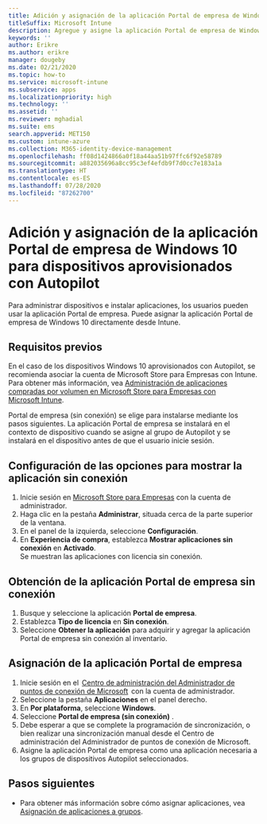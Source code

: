 ```yaml
---
title: Adición y asignación de la aplicación Portal de empresa de Windows 10 para dispositivos aprovisionados con Autopilot
titleSuffix: Microsoft Intune
description: Agregue y asigne la aplicación Portal de empresa de Windows 10 a Intune para dispositivos aprovisionados con Autopilot.
keywords: ''
author: Erikre
ms.author: erikre
manager: dougeby
ms.date: 02/21/2020
ms.topic: how-to
ms.service: microsoft-intune
ms.subservice: apps
ms.localizationpriority: high
ms.technology: ''
ms.assetid: ''
ms.reviewer: mghadial
ms.suite: ems
search.appverid: MET150
ms.custom: intune-azure
ms.collection: M365-identity-device-management
ms.openlocfilehash: ff08d1424866a0f18a44aa51b97ffc6f92e58789
ms.sourcegitcommit: a882035696a8cc95c3ef4efdb9f7d0cc7e183a1a
ms.translationtype: HT
ms.contentlocale: es-ES
ms.lasthandoff: 07/28/2020
ms.locfileid: "87262700"
---
```

# <a name="add-and-assign-the-windows-10-company-portal-app-for-autopilot-provisioned-devices"></a>Adición y asignación de la aplicación Portal de empresa de Windows 10 para dispositivos aprovisionados con Autopilot

Para administrar dispositivos e instalar aplicaciones, los usuarios pueden usar la aplicación Portal de empresa. Puede asignar la aplicación Portal de empresa de Windows 10 directamente desde Intune. 

## <a name="prerequisites"></a>Requisitos previos

En el caso de los dispositivos Windows 10 aprovisionados con Autopilot, se recomienda asociar la cuenta de Microsoft Store para Empresas con Intune. Para obtener más información, vea [Administración de aplicaciones compradas por volumen en Microsoft Store para Empresas con Microsoft Intune](windows-store-for-business.md).

Portal de empresa (sin conexión) se elige para instalarse mediante los pasos siguientes. La aplicación Portal de empresa se instalará en el contexto de dispositivo cuando se asigne al grupo de Autopilot y se instalará en el dispositivo antes de que el usuario inicie sesión. 

## <a name="configure-settings-to-show-offline-app"></a>Configuración de las opciones para mostrar la aplicación sin conexión

1. Inicie sesión en [Microsoft Store para Empresas](https://www.microsoft.com/business-store) con la cuenta de administrador.
2. Haga clic en la pestaña **Administrar**, situada cerca de la parte superior de la ventana.
3. En el panel de la izquierda, seleccione **Configuración**.
4. En **Experiencia de compra**, establezca **Mostrar aplicaciones sin conexión** en **Activado**.  
    Se muestran las aplicaciones con licencia sin conexión.

## <a name="get-the-offline-company-portal-app"></a>Obtención de la aplicación Portal de empresa sin conexión

1. Busque y seleccione la aplicación **Portal de empresa**.
2. Establezca **Tipo de licencia** en **Sin conexión**.
3. Seleccione **Obtener la aplicación** para adquirir y agregar la aplicación Portal de empresa sin conexión al inventario.

## <a name="assign-the-company-portal-app"></a>Asignación de la aplicación Portal de empresa

1. Inicie sesión en el  [Centro de administración del Administrador de puntos de conexión de Microsoft](https://go.microsoft.com/fwlink/?linkid=2109431)  con la cuenta de administrador. 
2. Seleccione la pestaña **Aplicaciones** en el panel derecho.
3. En **Por plataforma**, seleccione **Windows**.
4. Seleccione **Portal de empresa (sin conexión)** .
5. Debe esperar a que se complete la programación de sincronización, o bien realizar una sincronización manual desde el Centro de administración del Administrador de puntos de conexión de Microsoft.
6. Asigne la aplicación Portal de empresa como una aplicación necesaria a los grupos de dispositivos Autopilot seleccionados.

## <a name="next-steps"></a>Pasos siguientes

- Para obtener más información sobre cómo asignar aplicaciones, vea [Asignación de aplicaciones a grupos](apps-deploy.md).

